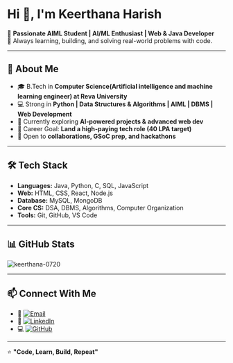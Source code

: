 # Hi 👋, I'm Keerthana Harish

🌟 **Passionate AIML Student | AI/ML Enthusiast | Web & Java Developer**  
🚀 Always learning, building, and solving real-world problems with code.  

---

## 🚀 About Me  
- 🎓 B.Tech in **Computer Science(Artificial intelligence and machine learning engineer) at Reva University** 
- 💻 Strong in **Python | Data Structures & Algorithms | AIML | DBMS | Web Development**  
- 🌱 Currently exploring **AI-powered projects & advanced web dev** 
- 🎯 Career Goal: **Land a high-paying tech role (40 LPA target)** 
- 🤝 Open to **collaborations, GSoC prep, and hackathons** 

---

## 🛠️ Tech Stack  
- **Languages:** Java, Python, C, SQL, JavaScript  
- **Web:** HTML, CSS, React, Node.js  
- **Database:** MySQL, MongoDB  
- **Core CS:** DSA, DBMS, Algorithms, Computer Organization  
- **Tools:** Git, GitHub, VS Code  

---

## 📊 GitHub Stats  
![keerthana-0720](https://github.com/keerthana-0720)
  
---

## 📫 Connect With Me  
- 📧 [![Email](https://img.shields.io/badge/Email-D14836?style=for-the-badge&logo=gmail&logoColor=white)](mailto:keerthana.harish07@gmail.com)   
- 💼 [![LinkedIn](https://img.shields.io/badge/LinkedIn-0077B5?style=for-the-badge&logo=linkedin&logoColor=white)](https://www.linkedin.com/in/keerthana-harish-07bh)  
- 💻 [![GitHub](https://img.shields.io/badge/GitHub-100000?style=for-the-badge&logo=github&logoColor=white)](https://github.com/keerthana-0720)  

---

⭐️ **"Code, Learn, Build, Repeat"**
